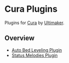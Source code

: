 # Cura Plugins

Plugins for [Cura][] by [Ultimaker][].

## Overview

- [Auto Bed Leveling Plugin][1]
- [Status Melodies Plugin][2]

<!-- Chapters -->
[1]: docs/auto-bed-leveling-plugin.md
[2]: docs/status-melodies-plugin.md

<!-- External Links -->
[cura]: https://github.com/daid/Cura
[ultimaker]: https://ultimaker.com/
